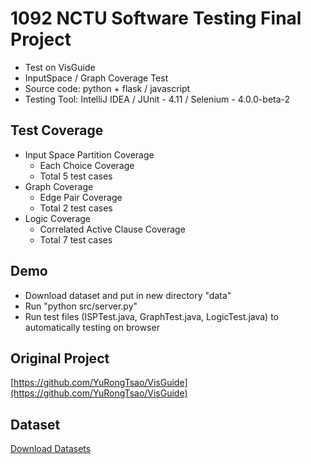 # 1092 NCTU Software Testing Final Project

* Test on VisGuide
* InputSpace / Graph Coverage Test
* Source code: python + flask / javascript
* Testing Tool: IntelliJ IDEA / JUnit - 4.11 / Selenium - 4.0.0-beta-2

## Test Coverage
* Input Space Partition Coverage
  * Each Choice Coverage
  * Total 5 test cases
* Graph Coverage
  * Edge Pair Coverage
  * Total 2 test cases
* Logic Coverage
  * Correlated Active Clause Coverage
  * Total 7 test cases

## Demo
* Download dataset and put in new directory "data"
* Run "python src/server.py"
* Run test files (ISPTest.java, GraphTest.java, LogicTest.java) to automatically testing on browser 


## Original Project
[https://github.com/YuRongTsao/VisGuide](https://github.com/YuRongTsao/VisGuide)


## Dataset
[Download Datasets](https://drive.google.com/drive/folders/13CNfDDpSL_Lyk4QCw4QT9PAJfAulPEzh?usp=sharing)
